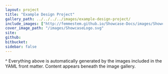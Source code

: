 ```yaml
---
layout: project
title: "Example Design Project"
gallery_path: ../../../../images/example-design-project/
include_images: ["http://femmestem.github.io/Showcase-Docs/images/ShowcaseLogo.svg", tobySketch.jpg, elephantigami.png, "http://femmestem.github.io/Showcase-Docs/images/ShowcaseLogo.svg", tobySketch.jpg, elephantigami.png]
cover_image_path: "/images/ShowcaseLogo.svg"
site: 
github: 
bitbucket: 
sidebar: false
---
```

^ Everything above is automatically generated by the images included in the YAML front matter. Content appears beneath the image gallery.
